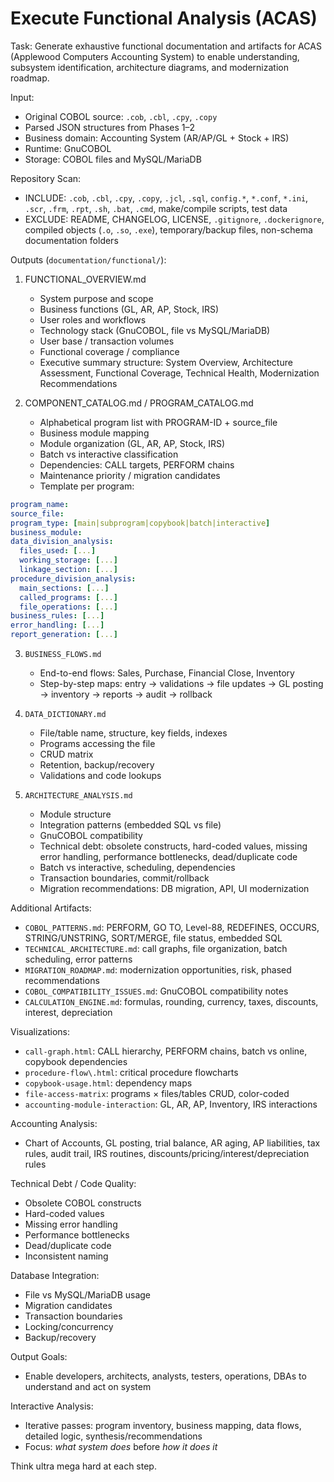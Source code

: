 # Execute Functional Analysis (ACAS)

Task: Generate exhaustive functional documentation and artifacts for ACAS (Applewood Computers Accounting System) to enable understanding, subsystem identification, architecture diagrams, and modernization roadmap.

Input:
- Original COBOL source: `.cob`, `.cbl`, `.cpy`, `.copy`
- Parsed JSON structures from Phases 1–2
- Business domain: Accounting System (AR/AP/GL + Stock + IRS)
- Runtime: GnuCOBOL
- Storage: COBOL files and MySQL/MariaDB

Repository Scan:
- INCLUDE: `.cob`, `.cbl`, `.cpy`, `.copy`, `.jcl`, `.sql`, `config.*`, `*.conf`, `*.ini`, `.scr`, `.frm`, `.rpt`, `.sh`, `.bat`, `.cmd`, make/compile scripts, test data
- EXCLUDE: README, CHANGELOG, LICENSE, `.gitignore`, `.dockerignore`, compiled objects (`.o`, `.so`, `.exe`), temporary/backup files, non-schema documentation folders

Outputs (`documentation/functional/`):

1. FUNCTIONAL_OVERVIEW.md
   - System purpose and scope
   - Business functions (GL, AR, AP, Stock, IRS)
   - User roles and workflows
   - Technology stack (GnuCOBOL, file vs MySQL/MariaDB)
   - User base / transaction volumes
   - Functional coverage / compliance
   - Executive summary structure: System Overview, Architecture Assessment, Functional Coverage, Technical Health, Modernization Recommendations

2. COMPONENT_CATALOG.md / PROGRAM_CATALOG.md
   - Alphabetical program list with PROGRAM-ID + source_file
   - Business module mapping
   - Module organization (GL, AR, AP, Stock, IRS)
   - Batch vs interactive classification
   - Dependencies: CALL targets, PERFORM chains
   - Maintenance priority / migration candidates
   - Template per program:
```yaml
program_name:
source_file:
program_type: [main|subprogram|copybook|batch|interactive]
business_module:
data_division_analysis:
  files_used: [...]
  working_storage: [...]
  linkage_section: [...]
procedure_division_analysis:
  main_sections: [...]
  called_programs: [...]
  file_operations: [...]
business_rules: [...]
error_handling: [...]
report_generation: [...]
```

3. `BUSINESS_FLOWS.md`

   * End-to-end flows: Sales, Purchase, Financial Close, Inventory
   * Step-by-step maps: entry → validations → file updates → GL posting → inventory → reports → audit → rollback

4. `DATA_DICTIONARY.md`

   * File/table name, structure, key fields, indexes
   * Programs accessing the file
   * CRUD matrix
   * Retention, backup/recovery
   * Validations and code lookups

5. `ARCHITECTURE_ANALYSIS.md`

   * Module structure
   * Integration patterns (embedded SQL vs file)
   * GnuCOBOL compatibility
   * Technical debt: obsolete constructs, hard-coded values, missing error handling, performance bottlenecks, dead/duplicate code
   * Batch vs interactive, scheduling, dependencies
   * Transaction boundaries, commit/rollback
   * Migration recommendations: DB migration, API, UI modernization

Additional Artifacts:

* `COBOL_PATTERNS.md`: PERFORM, GO TO, Level-88, REDEFINES, OCCURS, STRING/UNSTRING, SORT/MERGE, file status, embedded SQL
* `TECHNICAL_ARCHITECTURE.md`: call graphs, file organization, batch scheduling, error patterns
* `MIGRATION_ROADMAP.md`: modernization opportunities, risk, phased recommendations
* `COBOL_COMPATIBILITY_ISSUES.md`: GnuCOBOL compatibility notes
* `CALCULATION_ENGINE.md`: formulas, rounding, currency, taxes, discounts, interest, depreciation

Visualizations:

* `call-graph.html`: CALL hierarchy, PERFORM chains, batch vs online, copybook dependencies
* `procedure-flow\.html`: critical procedure flowcharts
* `copybook-usage.html`: dependency maps
* `file-access-matrix`: programs × files/tables CRUD, color-coded
* `accounting-module-interaction`: GL, AR, AP, Inventory, IRS interactions

Accounting Analysis:

* Chart of Accounts, GL posting, trial balance, AR aging, AP liabilities, tax rules, audit trail, IRS routines, discounts/pricing/interest/depreciation rules

Technical Debt / Code Quality:

* Obsolete COBOL constructs
* Hard-coded values
* Missing error handling
* Performance bottlenecks
* Dead/duplicate code
* Inconsistent naming

Database Integration:

* File vs MySQL/MariaDB usage
* Migration candidates
* Transaction boundaries
* Locking/concurrency
* Backup/recovery

Output Goals:

* Enable developers, architects, analysts, testers, operations, DBAs to understand and act on system

Interactive Analysis:

* Iterative passes: program inventory, business mapping, data flows, detailed logic, synthesis/recommendations
* Focus: *what system does* before *how it does it*

Think ultra mega hard at each step.